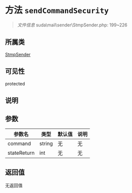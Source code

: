 # 方法 `sendCommandSecurity`

> *文件信息* suda\mail\sender\StmpSender.php: 199~226

## 所属类 

[StmpSender](../StmpSender.md)

## 可见性

 protected 

## 说明



## 参数


| 参数名 | 类型 | 默认值 | 说明 |
|--------|-----|-------|-------|
| command |  string | 无 | 无 |
| stateReturn |  int | 无 | 无 |



## 返回值

无返回值
